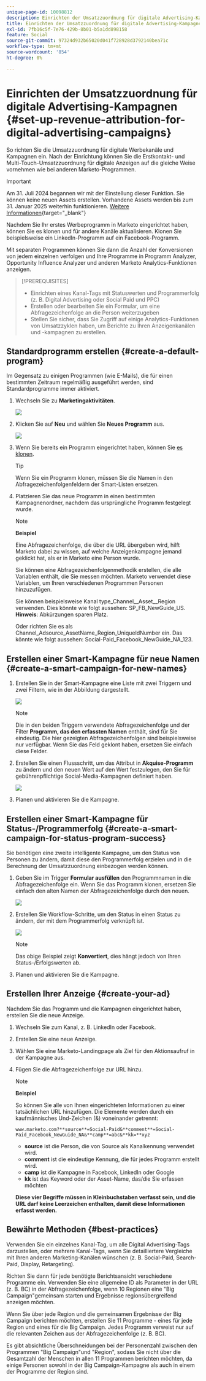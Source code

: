 ```yaml
---
unique-page-id: 10098812
description: Einrichten der Umsatzzuordnung für digitale Advertising-Kampagnen - Marketo Docs - Produktdokumentation
title: Einrichten der Umsatzzuordnung für digitale Advertising-Kampagnen
exl-id: 7fb16c5f-7e76-429b-8b01-b5a1dd898158
feature: Social
source-git-commit: 97324d932b65020d041f728928d3792140bea71c
workflow-type: tm+mt
source-wordcount: '854'
ht-degree: 0%

---
```


# Einrichten der Umsatzzuordnung für digitale Advertising-Kampagnen {#set-up-revenue-attribution-for-digital-advertising-campaigns}

So richten Sie die Umsatzzuordnung für digitale Werbekanäle und Kampagnen ein. Nach der Einrichtung können Sie die Erstkontakt- und Multi-Touch-Umsatzzuordnung für digitale Anzeigen auf die gleiche Weise vornehmen wie bei anderen Marketo-Programmen.

>[!IMPORTANT]
>
>Am 31. Juli 2024 begannen wir mit der Einstellung dieser Funktion. Sie können keine neuen Assets erstellen. Vorhandene Assets werden bis zum 31. Januar 2025 weiterhin funktionieren. [Weitere Informationen](https://nation.marketo.com/t5/employee-blogs/marketo-engage-social-features-deprecation/ba-p/351977){target="_blank"}

Nachdem Sie Ihr erstes Werbeprogramm in Marketo eingerichtet haben, können Sie es klonen und für andere Kanäle aktualisieren. Klonen Sie beispielsweise ein LinkedIn-Programm auf ein Facebook-Programm.

Mit separaten Programmen können Sie dann die Anzahl der Konversionen von jedem einzelnen verfolgen und Ihre Programme in Programm Analyzer, Opportunity Influence Analyzer und anderen Marketo Analytics-Funktionen anzeigen.

>[!PREREQUISITES]
>
>* Einrichten eines Kanal-Tags mit Statuswerten und Programmerfolg (z. B. Digital Advertising oder Social Paid und PPC)
>* Erstellen oder bearbeiten Sie ein Formular, um eine Abfragezeichenfolge an die Person weiterzugeben
>* Stellen Sie sicher, dass Sie Zugriff auf einige Analytics-Funktionen von Umsatzzyklen haben, um Berichte zu Ihren Anzeigenkanälen und -kampagnen zu erstellen.

## Standardprogramm erstellen {#create-a-default-program}

Im Gegensatz zu einigen Programmen (wie E-Mails), die für einen bestimmten Zeitraum regelmäßig ausgeführt werden, sind Standardprogramme immer aktiviert.

1. Wechseln Sie zu **Marketingaktivitäten**.

   ![](assets/login-marketing-activities-5.png)

1. Klicken Sie auf **Neu** und wählen Sie **Neues Programm** aus.

   ![](assets/image2016-3-14-15-52-0.png)

1. Wenn Sie bereits ein Programm eingerichtet haben, können Sie [es klonen](/help/marketo/product-docs/core-marketo-concepts/programs/working-with-programs/clone-a-program.md).

   >[!TIP]
   >
   >Wenn Sie ein Programm klonen, müssen Sie die Namen in den Abfragezeichenfolgenfeldern der Smart-Listen ersetzen.

1. Platzieren Sie das neue Programm in einen bestimmten Kampagnenordner, nachdem das ursprüngliche Programm festgelegt wurde.

   >[!NOTE]
   >
   >**Beispiel**
   >
   >Eine Abfragezeichenfolge, die über die URL übergeben wird, hilft Marketo dabei zu wissen, auf welche Anzeigenkampagne jemand geklickt hat, als er in Marketo eine Person wurde.
   >
   >Sie können eine Abfragezeichenfolgenmethodik erstellen, die alle Variablen enthält, die Sie messen möchten. Marketo verwendet diese Variablen, um Ihren verschiedenen Programmen Personen hinzuzufügen.
   >
   >Sie können beispielsweise Kanal type_Channel__Asset__Region verwenden. Dies könnte wie folgt aussehen: SP_FB_NewGuide_US. **Hinweis**: Abkürzungen sparen Platz.
   >
   >Oder richten Sie es als Channel_Adsource_AssetName_Region_UniqueIdNumber ein. Das könnte wie folgt aussehen: Social-Paid_Facebook_NewGuide_NA_123.

## Erstellen einer Smart-Kampagne für neue Namen {#create-a-smart-campaign-for-new-names}

1. Erstellen Sie in der Smart-Kampagne eine Liste mit zwei Triggern und zwei Filtern, wie in der Abbildung dargestellt.

   ![](assets/image2016-3-23-13-3a59-3a24.png)

   >[!NOTE]
   >
   >Die in den beiden Triggern verwendete Abfragezeichenfolge und der Filter **Programm, das den erfassten Namen** enthält, sind für Sie eindeutig. Die hier gezeigten Abfragezeichenfolgen sind beispielsweise nur verfügbar. Wenn Sie das Feld geklont haben, ersetzen Sie einfach diese Felder.

1. Erstellen Sie einen Flussschritt, um das Attribut in **Akquise-Programm** zu ändern und den neuen Wert auf den Wert festzulegen, den Sie für gebührenpflichtige Social-Media-Kampagnen definiert haben.

   ![](assets/image2016-3-14-14-3a58-3a6.png)

1. Planen und aktivieren Sie die Kampagne.

## Erstellen einer Smart-Kampagne für Status-/Programmerfolg {#create-a-smart-campaign-for-status-program-success}

Sie benötigen eine zweite intelligente Kampagne, um den Status von Personen zu ändern, damit diese den Programmerfolg erzielen und in die Berechnung der Umsatzzuordnung einbezogen werden können.

1. Geben Sie im Trigger **Formular ausfüllen** den Programmnamen in die Abfragezeichenfolge ein. Wenn Sie das Programm klonen, ersetzen Sie einfach den alten Namen der Abfragezeichenfolge durch den neuen.

   ![](assets/image2016-3-23-14-3a7-3a20.png)

1. Erstellen Sie Workflow-Schritte, um den Status in einen Status zu ändern, der mit dem Programmerfolg verknüpft ist.

   ![](assets/image2016-3-14-15-3a9-3a29.png)

   >[!NOTE]
   >
   >Das obige Beispiel zeigt **Konvertiert**, dies hängt jedoch von Ihren Status-/Erfolgswerten ab.

1. Planen und aktivieren Sie die Kampagne.

## Erstellen Ihrer Anzeige {#create-your-ad}

Nachdem Sie das Programm und die Kampagnen eingerichtet haben, erstellen Sie die neue Anzeige.

1. Wechseln Sie zum Kanal, z. B. LinkedIn oder Facebook.
1. Erstellen Sie eine neue Anzeige.
1. Wählen Sie eine Marketo-Landingpage als Ziel für den Aktionsaufruf in der Kampagne aus.
1. Fügen Sie die Abfragezeichenfolge zur URL hinzu.

   >[!NOTE]
   >
   >**Beispiel**
   >
   >So können Sie alle von Ihnen eingerichteten Informationen zu einer tatsächlichen URL hinzufügen. Die Elemente werden durch ein kaufmännisches Und-Zeichen (&amp;) voneinander getrennt:
   >
   >`www.marketo.com?**source**=Social-Paid&**comment**=Social-Paid_Facebook_NewGuide_NA&**camp**=abc&**kk=**xyz`
   >
   >* **source** ist die Person, die von Source als Kanalkennung verwendet wird.
   >* **comment** ist die eindeutige Kennung, die für jedes Programm erstellt wird.
   >* **camp** ist die Kampagne in Facebook, LinkedIn oder Google
   >* **kk** ist das Keyword oder der Asset-Name, das/die Sie erfassen möchten
   >
   >**Diese vier Begriffe müssen in Kleinbuchstaben verfasst sein, und die URL darf keine Leerzeichen enthalten, damit diese Informationen erfasst werden.**

## Bewährte Methoden {#best-practices}

Verwenden Sie ein einzelnes Kanal-Tag, um alle Digital Advertising-Tags darzustellen, oder mehrere Kanal-Tags, wenn Sie detailliertere Vergleiche mit Ihren anderen Marketing-Kanälen wünschen (z. B. Social-Paid, Search-Paid, Display, Retargeting).

Richten Sie dann für jede benötigte Berichtsansicht verschiedene Programme ein. Verwenden Sie eine allgemeine ID als Parameter in der URL (z. B. BC) in der Abfragezeichenfolge, wenn 10 Regionen eine &quot;Big Campaign&quot;gemeinsam starten und Ergebnisse regionsübergreifend anzeigen möchten.

Wenn Sie über jede Region und die gemeinsamen Ergebnisse der Big Campaign berichten möchten, erstellen Sie 11 Programme - eines für jede Region und eines für die Big Campaign. Jedes Programm verweist nur auf die relevanten Zeichen aus der Abfragezeichenfolge (z. B. BC).

Es gibt absichtliche Überschneidungen bei der Personenzahl zwischen den Programmen &quot;Big Campaign&quot;und &quot;Region&quot;, sodass Sie nicht über die Gesamtzahl der Menschen in allen 11 Programmen berichten möchten, da einige Personen sowohl in der Big Campaign-Kampagne als auch in einem der Programme der Region sind.

